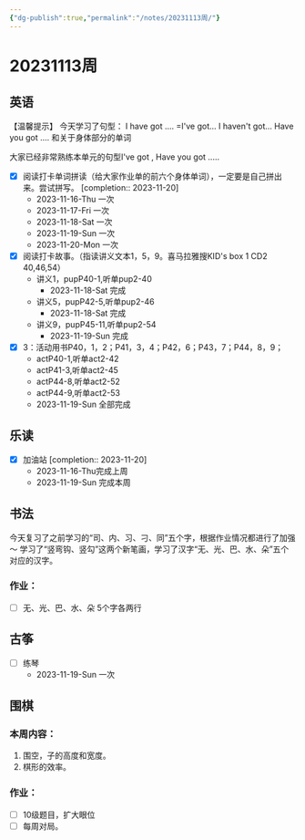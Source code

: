 ```yaml
---
{"dg-publish":true,"permalink":"/notes/20231113周/"}
---
```



# 20231113周
## 英语
【温馨提示】
今天学习了句型： 
I have got ....  =I've got...
I haven't got...
Have you got ....
和关于身体部分的单词

大家已经非常熟练本单元的句型I've got , Have you got .....
- [x] 阅读打卡单词拼读（给大家作业单的前六个身体单词），一定要是自己拼出来。尝试拼写。 [completion:: 2023-11-20]
	- 2023-11-16-Thu 一次
	- 2023-11-17-Fri 一次
	- 2023-11-18-Sat 一次
	- 2023-11-19-Sun 一次
	- 2023-11-20-Mon 一次
- [x] 阅读打卡故事。（指读讲义文本1，5，9。喜马拉雅搜KID's box  1 CD2 40,46,54）
	- 讲义1，pupP40-1,听单pup2-40
		- 2023-11-18-Sat 完成
	- 讲义5，pupP42-5,听单pup2-46
		- 2023-11-18-Sat 完成
	- 讲义9，pupP45-11,听单pup2-54
		- 2023-11-19-Sun 完成
- [x] 3：活动用书P40，1，2；P41，3，4；P42，6；P43，7；P44，8，9；
	- actP40-1,听单act2-42
	- actP41-3,听单act2-45
	- actP44-8,听单act2-52
	- actP44-9,听单act2-53
	- 2023-11-19-Sun 全部完成
## 乐读
- [x] 加油站 [completion:: 2023-11-20]
	- 2023-11-16-Thu完成上周
	- 2023-11-19-Sun 完成本周
## 书法
今天复习了之前学习的“司、内、习、刁、同”五个字，根据作业情况都进行了加强～
学习了“竖弯钩、竖勾”这两个新笔画，学习了汉字“无、光、巴、水、朵”五个对应的汉字。
### 作业：
- [ ] 无、光、巴、水、朵 5个字各两行
## 古筝
- [ ] 练琴
	- 2023-11-19-Sun 一次
## 围棋
### 本周内容：
1. 围空，子的高度和宽度。
2. 棋形的效率。
### 作业：
- [ ] 10级题目，扩大眼位
- [ ] 每周对局。
